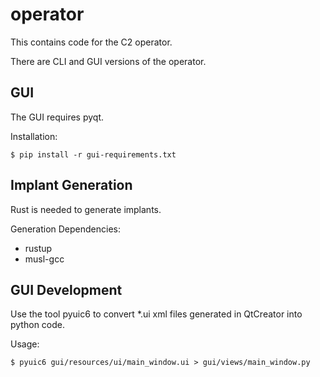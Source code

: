 # operator
This contains code for the C2 operator.

There are CLI and GUI versions of the operator.

## GUI 
The GUI requires pyqt. 

Installation:
```angular2html
$ pip install -r gui-requirements.txt
```

## Implant Generation
Rust is needed to generate implants. 

Generation Dependencies:
- rustup
- musl-gcc

## GUI Development
Use the tool pyuic6 to convert *.ui xml files generated in QtCreator into python code.

Usage:
```angular2html
$ pyuic6 gui/resources/ui/main_window.ui > gui/views/main_window.py
```
